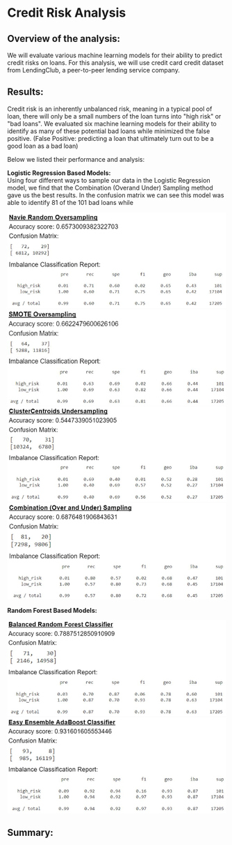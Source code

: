 # Credit Risk Analysis

## Overview of the analysis:
We will evaluate various machine learning models for their ability to predict credit risks on loans.  For this analysis, we will use credit card credit dataset from LendingClub, a peer-to-peer lending service company.  

## Results:
Credit risk is an inherently unbalanced risk, meaning in a typical pool of loan, there will only be a small numbers of the loan turns into "high risk" or "bad loans".  We evaluated six machine learning models for their ability to identify as many of these potential bad loans while minimized the false positive. (False Positive: predicting a loan that ultimately turn out to be a good loan as a bad loan) 

Below we listed their performance and analysis:

**Logistic Regression Based Models:**
<br>
Using four different ways to sample our data in the Logistic Regression model, we find that the Combination (Overand Under) Sampling method gave us the best results.  In the confusion matrix we can see this model was able to identify 81 of the 101 bad loans while 

<img src = 'images/NavieRandomOversampling.JPG' >


<img src = 'images/SMOTE.JPG' >

<img src = 'images/ClusterCentroidsUndersampling.JPG' >

<img src = 'images/Combination.JPG' >


**Random Forest Based Models:**
<br>

<img src = 'images/BalancedRandomForest.JPG' >

<img src = 'images/EasyEnsembleAdaBoost.JPG' >

## Summary:


